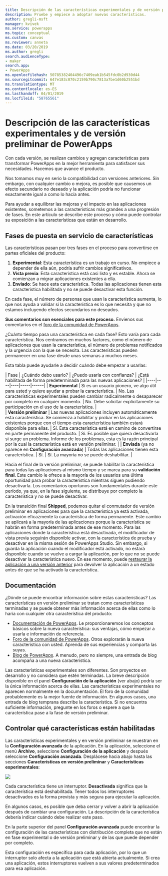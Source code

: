 ```yaml
---
title: Descripción de las características experimentales y de versión preliminar | Microsoft Docs
description: Pruebe y empiece a adoptar nuevas características.
author: gregli-msft
manager: kvivek
ms.service: powerapps
ms.topic: conceptual
ms.custom: canvas
ms.reviewer: anneta
ms.date: 03/20/2019
ms.author: gregli
search.audienceType:
- maker
search.app:
- PowerApps
ms.openlocfilehash: 50785382404496c7409eab1b545fdc0b2d930d44
ms.sourcegitcommit: 647e183c070c2159b790c7813a7be1d60b2551bd
ms.translationtype: MT
ms.contentlocale: es-ES
ms.lasthandoff: 04/01/2019
ms.locfileid: "58765561"
---
```

# <a name="understand-experimental-and-preview-features-in-powerapps"></a>Descripción de las características experimentales y de versión preliminar de PowerApps

Con cada versión, se realizan cambios y agregan características para transformar PowerApps en la mejor herramienta para satisfacer sus necesidades. Hacemos que avance el producto.  

Nos tomamos muy en serio la compatibilidad con versiones anteriores. Sin embargo, con cualquier cambio o mejora, es posible que causemos un efecto secundario no deseado y la aplicación podría no funcionar exactamente igual a como lo hacía antes.

Para ayudar a equilibrar las mejoras y el impacto en las aplicaciones existentes, sometemos a las características más grandes a una progresión de fases. En este artículo se describe este proceso y cómo puede controlar su exposición a las características que están en desarrollo.

## <a name="feature-roll-out-stages"></a>Fases de puesta en servicio de características

Las características pasan por tres fases en el proceso para convertirse en partes oficiales del producto:

1. **Experimental**:  Esta característica es un trabajo en curso. No empiece a depender de ella aún, podría sufrir cambios significativos.
1. **Vista previa**:  Esta característica está casi listo y es estable. Ahora se comienzan a migrar aplicaciones existentes a ella.
1. **Enviado**:  Se hace esta característica. Todas las aplicaciones tienen esta característica habilitada y no se puede desactivar esta función.

En cada fase, el número de personas que usan la característica aumenta, lo que nos ayuda a validar si la característica es lo que necesita y que no estamos incluyendo efectos secundarios no deseados.

**Sus comentarios son esenciales para este proceso.**  Envíenos sus comentarios en el [foro de la comunidad de PowerApps](https://powerusers.microsoft.com/t5/PowerApps-Community/ct-p/PowerApps1).

¿Cuánto tiempo pasa una característica en cada fase? Esto varía para cada característica. Nos centramos en muchos factores, como el número de aplicaciones que usan la característica, el número de problemas notificados y la urgencia con la que se necesita. Las características pueden permanecer en una fase desde unas semanas a muchos meses.

Esta tabla puede ayudarle a decidir cuándo debe empezar a usarlas: 

| Fase | ¿Cuándo debo usarlo? | ¿Puedo usarla con confianza? | ¿Está habilitada de forma predeterminada para las nuevas aplicaciones? | 
|----|----|----|-----|------|
| **Experimental** | Si es un usuario pionero, ve algo útil para usted y quiere ayudar a probar la característica. | No.  Las características experimentales pueden cambiar radicalmente o desaparecer por completo en cualquier momento. | No. Debe solicitar explícitamente su participación en el uso de la característica.  |  
| **Versión preliminar** | Las nuevas aplicaciones incluyen automáticamente esta característica.  Se comienza a habilitar y probar en las aplicaciones existentes porque con el tiempo esta característica también estará disponible para ellas. | Sí. Esta característica está en camino de convertirse en parte permanente del producto.  | Sí. Es posible que quiera desactivarla si surge un problema.  Informe de los problemas, esta es la razón principal por la cual la característica está en versión preliminar. | 
| **Enviada** (ya no aparece en **Configuración avanzada**) | Todas las aplicaciones tienen esta característica. | Sí. | Sí.  La mayoría no se puede deshabilitar.  |  

Hacia el final de la versión preliminar, se puede habilitar la característica para todas las aplicaciones al mismo tiempo y se marca para su **validación final**.  Este cambio le ofrece a la mayoría de los usuarios una última oportunidad para probar la característica mientras siguen pudiendo desactivarla. Los comentarios oportunos son fundamentales durante este período, ya que, en la fase siguiente, se distribuye por completo la característica y no se puede desactivar.

En la transición final **Shipped**, podemos quitar el conmutador de versión preliminar en aplicaciones para que la característica ya está activada, activación eficazmente la característica de forma permanente. Este cambio se aplicará a la mayoría de las aplicaciones porque la característica se habrán en forma predeterminada antes de ese momento. Para las aplicaciones donde la característica está desactivada, el modificador de vista previa seguirán disponible activar, con la característica de prueba y desactivar en la misma sesión de PowerApps Studio. Sin embargo, si guarda la aplicación cuando el modificador está activado, no estará disponible cuando se vuelve a cargar la aplicación, por lo que no se puede desactivar la característica nuevo. En ese momento, puede [restaurar la aplicación a una versión anterior](restore-an-app.md) para devolver la aplicación a un estado antes de que se ha activado la característica.

## <a name="documentation"></a>Documentación

¿Dónde se puede encontrar información sobre estas características?  Las características en versión preliminar se tratan como características terminadas y se puede obtener más información acerca de ellas como lo haría con cualquier otra característica del producto: 
- [Documentación de PowerApps](https://docs.microsoft.com/powerapps/maker/canvas-apps/getting-started). Le proporcionaremos los conceptos básicos sobre la nueva característica: sus ventajas, cómo empezar a usarla e información de referencia.
- [Foro de la comunidad de PowerApps](https://powerusers.microsoft.com/t5/PowerApps-Community/ct-p/PowerApps1).  Otros explorarán la nueva característica con usted. Aprenda de sus experiencias y comparta las suyas.
- [Blog de PowerApps](https://powerapps.microsoft.com/blog/).  A menudo, pero no siempre, una entrada de blog acompaña a una nueva característica.

Las características experimentales son diferentes.  Son proyectos en desarrollo y no considera que estén terminadas. La breve descripción disponible en el panel **Configuración de la aplicación** (ver abajo) podría ser la única información acerca de ellas. Las características experimentales no aparecen normalmente en la documentación. El foro de la comunidad probablemente es la mejor fuente de información.  En algunos casos, una entrada de blog temprana describe la característica.  Si no encuentra suficiente información, pregunte en los foros o espere a que la característica pase a la fase de versión preliminar.

## <a name="controlling-which-features-are-enabled"></a>Controlar qué características están habilitadas

Las características experimentales y en versión preliminar se muestran en la **Configuración avanzada** de la aplicación.  En la aplicación, seleccione el menú **Archivo**, seleccione **Configuración de la aplicación** y después seleccione **Configuración avanzada**. Desplácese hacia abajo hasta las secciones **Características en versión preliminar** y **Características experimentales**:

![](media/working-with-experimental/advanced-settings.png)

Cada característica tiene un interruptor.  **Desactivada** significa que la característica está deshabilitada.  Tener todos los interruptores desactivados es la forma prevista y más segura para ejecutar la aplicación.

En algunos casos, es posible que deba cerrar y volver a abrir la aplicación después de cambiar una configuración.  La descripción de la característica debería indicar cuándo debe realizar este paso.

En la parte superior del panel **Configuración avanzada** puede encontrar la configuración de las características con distribución completa que no están en fase experimental o de versión preliminar y de las que puede depender por completo. 

Esta configuración es específica para cada aplicación, por lo que un interruptor solo afecta a la aplicación que está abierta actualmente. Si crea una aplicación, estos interruptores vuelven a sus valores predeterminados para esa aplicación.

